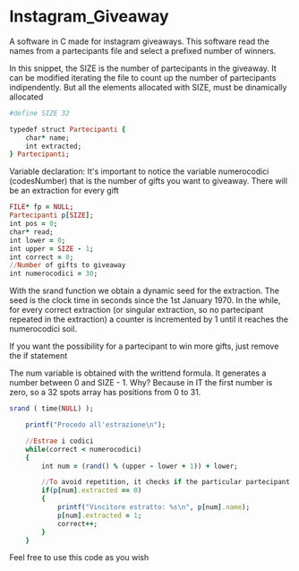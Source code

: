 # Instagram_Giveaway
A software in C made for instagram giveaways. This software read the names from a partecipants file and select a prefixed number of winners.

In this snippet, the SIZE is the number of partecipants in the giveaway. It can be modified iterating the file to count up the number of partecipants indipendently.
But all the elements allocated with SIZE, must be dinamically allocated

```ruby
#define SIZE 32

typedef struct Partecipanti {
    char* name;
    int extracted;
} Partecipanti;
```
Variable declaration: It's important to notice the variable numerocodici (codesNumber) that is the number of gifts you want to giveaway. There will be an extraction for every gift

```ruby
FILE* fp = NULL;
Partecipanti p[SIZE];
int pos = 0;
char* read;
int lower = 0;
int upper = SIZE - 1;
int correct = 0;
//Number of gifts to giveaway
int numerocodici = 30;
```

With the srand function we obtain a dynamic seed for the extraction. The seed is the clock time in seconds since the 1st January 1970.
In the while, for every correct extraction (or singular extraction, so no partecipant repeated in the extraction) a counter is incremented by 1 until it reaches the numerocodici soil.

If you want the possibility for a partecipant to win more gifts, just remove the if statement

The num variable is obtained with the writtend formula. It generates a number between 0 and SIZE - 1. Why? Because in IT the first number is zero, so a 32 spots array has positions from 0 to 31.

```ruby
srand ( time(NULL) );

    printf("Procedo all'estrazione\n");

    //Estrae i codici
    while(correct < numerocodici)
    {
        int num = (rand() % (upper - lower + 1)) + lower;

        //To avoid repetition, it checks if the particular partecipant has already been extracted
        if(p[num].extracted == 0)
        {
            printf("Vincitore estratto: %s\n", p[num].name);
            p[num].extracted = 1;
            correct++; 
        }
    }
```

Feel free to use this code as you wish
